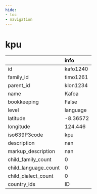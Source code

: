 ```yaml
---
hide:
- toc
- navigation
---
```

# kpu
|                      | info     |
|:---------------------|:---------|
| id                   | kafo1240 |
| family_id            | timo1261 |
| parent_id            | klon1234 |
| name                 | Kafoa    |
| bookkeeping          | False    |
| level                | language |
| latitude             | -8.36572 |
| longitude            | 124.446  |
| iso639P3code         | kpu      |
| description          | nan      |
| markup_description   | nan      |
| child_family_count   | 0        |
| child_language_count | 0        |
| child_dialect_count  | 0        |
| country_ids          | ID       |